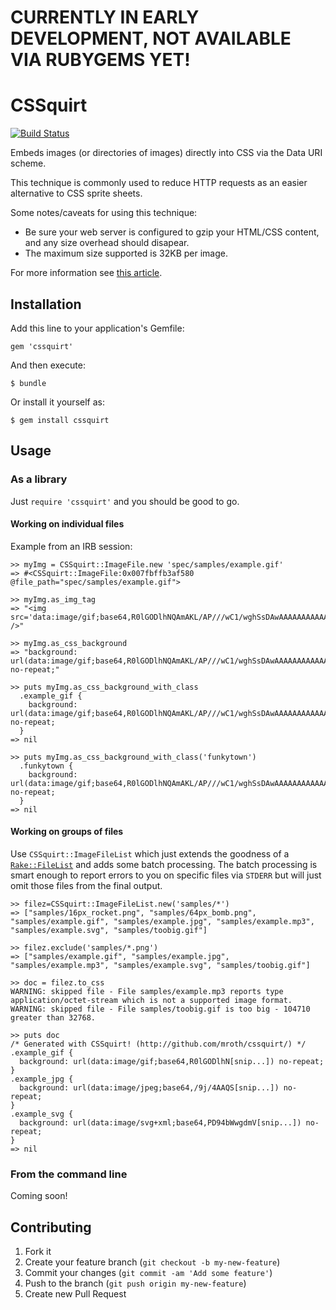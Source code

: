 # CURRENTLY IN EARLY DEVELOPMENT, NOT AVAILABLE VIA RUBYGEMS YET!

# CSSquirt

[![Build Status](https://travis-ci.org/mroth/cssquirt.png?branch=master)](https://travis-ci.org/mroth/cssquirt)

Embeds images (or directories of images) directly into CSS via the Data URI scheme.

This technique is commonly used to reduce HTTP requests as an easier alternative to CSS sprite sheets.

Some notes/caveats for using this technique:
 - Be sure your web server is configured to gzip your HTML/CSS content, and any size overhead should disapear.
 - The maximum size supported is 32KB per image.

For more information see [this article](#).

## Installation

Add this line to your application's Gemfile:

    gem 'cssquirt'

And then execute:

    $ bundle

Or install it yourself as:

    $ gem install cssquirt

## Usage

### As a library
Just `require 'cssquirt'` and you should be good to go.

#### Working on individual files
Example from an IRB session:

    >> myImg = CSSquirt::ImageFile.new 'spec/samples/example.gif'
    => #<CSSquirt::ImageFile:0x007fbffb3af580 @file_path="spec/samples/example.gif">

    >> myImg.as_img_tag
    => "<img src='data:image/gif;base64,R0lGODlhNQAmAKL/AP///wC1/wghSsDAwAAAAAAAAAAAAAAAACH5BAEAAAMALAAAAAA1ACYAAAP4OLrc/jDKSau9lRDMOwlbJ1IfOJ6QFphoqwgl657wumozg1vxre2tDzDSs4F8QVuIaFQah50aaOlQNa3K3e8ikE6rxduVAPgBztRJNwbEjp/kcxmdVnun4edVXo5DKXdNgmJPfBpydSSDi4RZhj8CHoyLYYd9BF2RHGx5V4M/QpginJ1OkzcDfxMlmDClU5SgrBhCmWuTlbJXF7Uvt43AP7g8IJoLv0WkjBrGq60Oa26wR8vPFZkQv57UgpDNdhKBpt3MXTkLnbmt5ucKpLKytu06N7Zstuzz6MX4tfL69Kz5YgaQSL5jBwsywPYgocJjDyNKnEiRQQIAO3x6ChocsO0CwoUUFEKcSLGiRQ8RAAA7' />"

    >> myImg.as_css_background
    => "background: url(data:image/gif;base64,R0lGODlhNQAmAKL/AP///wC1/wghSsDAwAAAAAAAAAAAAAAAACH5BAEAAAMALAAAAAA1ACYAAAP4OLrc/jDKSau9lRDMOwlbJ1IfOJ6QFphoqwgl657wumozg1vxre2tDzDSs4F8QVuIaFQah50aaOlQNa3K3e8ikE6rxduVAPgBztRJNwbEjp/kcxmdVnun4edVXo5DKXdNgmJPfBpydSSDi4RZhj8CHoyLYYd9BF2RHGx5V4M/QpginJ1OkzcDfxMlmDClU5SgrBhCmWuTlbJXF7Uvt43AP7g8IJoLv0WkjBrGq60Oa26wR8vPFZkQv57UgpDNdhKBpt3MXTkLnbmt5ucKpLKytu06N7Zstuzz6MX4tfL69Kz5YgaQSL5jBwsywPYgocJjDyNKnEiRQQIAO3x6ChocsO0CwoUUFEKcSLGiRQ8RAAA7) no-repeat;"

    >> puts myImg.as_css_background_with_class
      .example_gif {
        background: url(data:image/gif;base64,R0lGODlhNQAmAKL/AP///wC1/wghSsDAwAAAAAAAAAAAAAAAACH5BAEAAAMALAAAAAA1ACYAAAP4OLrc/jDKSau9lRDMOwlbJ1IfOJ6QFphoqwgl657wumozg1vxre2tDzDSs4F8QVuIaFQah50aaOlQNa3K3e8ikE6rxduVAPgBztRJNwbEjp/kcxmdVnun4edVXo5DKXdNgmJPfBpydSSDi4RZhj8CHoyLYYd9BF2RHGx5V4M/QpginJ1OkzcDfxMlmDClU5SgrBhCmWuTlbJXF7Uvt43AP7g8IJoLv0WkjBrGq60Oa26wR8vPFZkQv57UgpDNdhKBpt3MXTkLnbmt5ucKpLKytu06N7Zstuzz6MX4tfL69Kz5YgaQSL5jBwsywPYgocJjDyNKnEiRQQIAO3x6ChocsO0CwoUUFEKcSLGiRQ8RAAA7) no-repeat;
      }
    => nil

    >> puts myImg.as_css_background_with_class('funkytown')
      .funkytown {
        background: url(data:image/gif;base64,R0lGODlhNQAmAKL/AP///wC1/wghSsDAwAAAAAAAAAAAAAAAACH5BAEAAAMALAAAAAA1ACYAAAP4OLrc/jDKSau9lRDMOwlbJ1IfOJ6QFphoqwgl657wumozg1vxre2tDzDSs4F8QVuIaFQah50aaOlQNa3K3e8ikE6rxduVAPgBztRJNwbEjp/kcxmdVnun4edVXo5DKXdNgmJPfBpydSSDi4RZhj8CHoyLYYd9BF2RHGx5V4M/QpginJ1OkzcDfxMlmDClU5SgrBhCmWuTlbJXF7Uvt43AP7g8IJoLv0WkjBrGq60Oa26wR8vPFZkQv57UgpDNdhKBpt3MXTkLnbmt5ucKpLKytu06N7Zstuzz6MX4tfL69Kz5YgaQSL5jBwsywPYgocJjDyNKnEiRQQIAO3x6ChocsO0CwoUUFEKcSLGiRQ8RAAA7) no-repeat;
      }
    => nil

#### Working on groups of files
Use `CSSquirt::ImageFileList` which just extends the goodness of a [`Rake::FileList`](http://rake.rubyforge.org/classes/Rake/FileList.html) and adds some batch processing.  The batch processing is smart enough to report errors to you on specific files via `STDERR` but will just omit those files from the final output.

    >> filez=CSSquirt::ImageFileList.new('samples/*')
    => ["samples/16px_rocket.png", "samples/64px_bomb.png", "samples/example.gif", "samples/example.jpg", "samples/example.mp3", "samples/example.svg", "samples/toobig.gif"]

    >> filez.exclude('samples/*.png')
    => ["samples/example.gif", "samples/example.jpg", "samples/example.mp3", "samples/example.svg", "samples/toobig.gif"]

    >> doc = filez.to_css
    WARNING: skipped file - File samples/example.mp3 reports type application/octet-stream which is not a supported image format.
    WARNING: skipped file - File samples/toobig.gif is too big - 104710 greater than 32768.

    >> puts doc
    /* Generated with CSSquirt! (http://github.com/mroth/cssquirt/) */
    .example_gif {
      background: url(data:image/gif;base64,R0lGODlhN[snip...]) no-repeat;
    }
    .example_jpg {
      background: url(data:image/jpeg;base64,/9j/4AAQS[snip...]) no-repeat;
    }
    .example_svg {
      background: url(data:image/svg+xml;base64,PD94bWwgdmV[snip...]) no-repeat;
    }
    => nil

### From the command line
Coming soon!

## Contributing

1. Fork it
2. Create your feature branch (`git checkout -b my-new-feature`)
3. Commit your changes (`git commit -am 'Add some feature'`)
4. Push to the branch (`git push origin my-new-feature`)
5. Create new Pull Request
